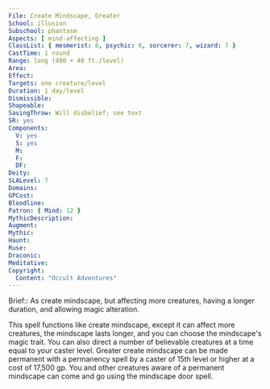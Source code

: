 ```yaml
---
File: Create Mindscape, Greater
School: illusion
Subschool: phantasm
Aspects: [ mind-affecting ]
ClassList: { mesmerist: 6, psychic: 6, sorcerer: 7, wizard: 7 }
CastTime: 1 round
Range: long (400 + 40 ft./level)
Area: 
Effect: 
Targets: one creature/level
Duration: 1 day/level
Dismissible: 
Shapeable: 
SavingThrow: Will disbelief; see text
SR: yes
Components:
  V: yes
  S: yes
  M: 
  F: 
  DF: 
Deity: 
SLALevel: 7
Domains: 
GPCost: 
Bloodline: 
Patron: { Mind: 12 }
MythicDescription: 
Augment: 
Mythic: 
Haunt: 
Ruse: 
Draconic: 
Meditative: 
Copyright:
  Content: "Occult Adventures"
---
```

Brief:: As create mindscape, but affecting more creatures, having a longer duration, and allowing magic alteration.

This spell functions like create mindscape, except it can affect more creatures, the mindscape lasts longer, and you can choose the mindscape's magic trait. You can also direct a number of believable creatures at a time equal to your caster level.  Greater create mindscape can be made permanent with a permanency spell by a caster of 15th level or higher at a cost of 17,500 gp. You and other creatures aware of a permanent mindscape can come and go using the mindscape door spell.

